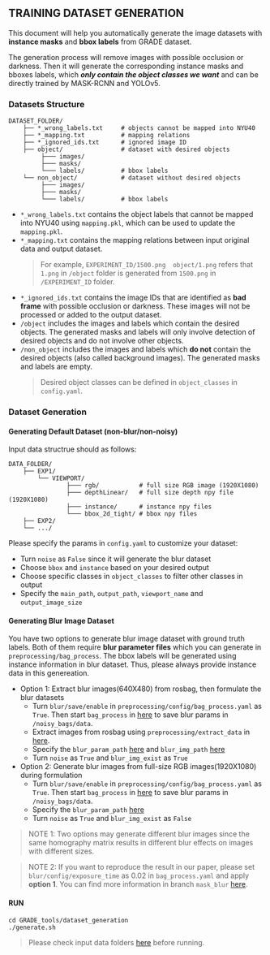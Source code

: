 ## TRAINING DATASET GENERATION

This document will help you automatically generate the image datasets with **instance masks** and **bbox labels** from GRADE dataset.

The generation process will remove images with possible occlusion or darkness. Then it will generate the corresponding instance masks and bboxes labels, which ***only contain the object classes we want*** and can be directly trained by MASK-RCNN and YOLOv5.


### Datasets Structure
```
DATASET_FOLDER/
    ├── *_wrong_labels.txt     # objects cannot be mapped into NYU40
    ├── *_mapping.txt          # mapping relations
    ├── *_ignored_ids.txt      # ignored image ID
    ├── object/                # dataset with desired objects
         ├─── images/
         ├─── masks/
         └─── labels/          # bbox labels
    └── non_object/            # dataset without desired objects
         ├─── images/
         ├─── masks/
         └─── labels/          # bbox labels
```
- `*_wrong_labels.txt` contains the object labels that cannot be mapped into NYU40 using `mapping.pkl`, which can be used to update the `mapping.pkl`.
- `*_mapping.txt` contains the mapping relations between input original data and output dataset. 
    > For example, `EXPERIMENT_ID/1500.png  object/1.png` refers that `1.png` in `/object` folder is generated from `1500.png` in `/EXPERIMENT_ID` folder.
- `*_ignored_ids.txt` contains the image IDs that are identified as **bad frame** with possible occlusion or darkness. These images will not be processed or added to the output dataset.
- `/object` includes the images and labels which contain the desired objects. The generated masks and labels will only involve detection of desired objects and do not involve other objects.
- `/non_object` includes the images and labels which **do not** contain the desired objects (also called background images). The generated masks and labels are empty.
    > Desired object classes can be defined in `object_classes` in `config.yaml`.


### Dataset Generation
#### **Generating Default Dataset (non-blur/non-noisy)**
Input data structrue should as follows:
```
DATA_FOLDER/
    ├── EXP1/
        └── VIEWPORT/
                ├─── rgb/           # full size RGB image (1920X1080)
                ├─── depthLinear/   # full size depth npy file (1920X1080)
                ├─── instance/      # instance npy files
                └─── bbox_2d_tight/ # bbox npy files
    ├── EXP2/
    └── .../
```
Please specify the params in `config.yaml` to customize your dataset:
- Turn `noise` as `False` since it will generate the blur dataset
- Choose `bbox` and `instance` based on your desired output
- Choose specific classes in  `object_classes` to filter other classes in output
- Specify the `main_path`, `output_path`, `viewport_name` and `output_image_size`
#### **Generating Blur Image Dataset**
You have two options to generate blur image dataset with ground truth labels. Both of them require **blur parameter files** which you can generate in `preprocessing/bag_process`. The bbox labels will be generated using instance information in blur dataset. Thus, please always provide instance data in this genereation.
- Option 1: Extract blur images(640X480) from rosbag, then formulate the blur datasets
    - Turn `blur/save/enable` in `preprocessing/config/bag_process.yaml` as `True`. Then start `bag_process` in [here](../preprocessing/PREPROCESSING.md) to save blur params in `/noisy_bags/data`. 
    - Extract images from rosbag using `preprocessing/extract_data` in [here](../preprocessing/PREPROCESSING.md).
    - Specify the `blur_param_path` [here](src/generate.py#L110) and `blur_img_path` [here](src/generate.py#L116)
    - Turn `noise` as `True` and `blur_img_exist` as `True`
- Option 2: Generate blur images from full-size RGB images(1920X1080) during formulation
    - Turn `blur/save/enable` in `preprocessing/config/bag_process.yaml` as `True`. Then start `bag_process` in [here](../preprocessing/PREPROCESSING.md) to save blur params in `/noisy_bags/data`. 
    - Specify the `blur_param_path` [here](src/generate.py#L110)
    - Turn `noise` as `True` and `blur_img_exist` as `False`

> NOTE 1: Two options may generate different blur images since the same homography matrix results in different blur effects on images with different sizes.

> NOTE 2: If you want to reproduce the result in our paper, please set `blur/config/exposure_time` as 0.02 in `bag_process.yaml` and apply **option 1**. You can find more information in branch `mask_blur` [here](https://github.com/robot-perception-group/GRADE_tools/tree/mask_blur).

#### **RUN**
```
cd GRADE_tools/dataset_generation
./generate.sh
```
> Please check input data folders [here](src/generate.py#L98) before running.